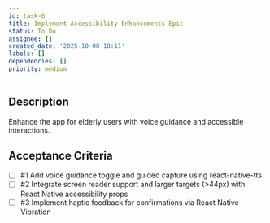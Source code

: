 ```yaml
---
id: task-6
title: Implement Accessibility Enhancements Epic
status: To Do
assignee: []
created_date: '2025-10-08 18:11'
labels: []
dependencies: []
priority: medium
---
```


## Description

<!-- SECTION:DESCRIPTION:BEGIN -->
Enhance the app for elderly users with voice guidance and accessible interactions.
<!-- SECTION:DESCRIPTION:END -->

## Acceptance Criteria
<!-- AC:BEGIN -->
- [ ] #1 Add voice guidance toggle and guided capture using react-native-tts
- [ ] #2 Integrate screen reader support and larger targets (>44px) with React Native accessibility props
- [ ] #3 Implement haptic feedback for confirmations via React Native Vibration
<!-- AC:END -->
